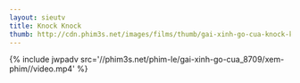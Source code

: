 ```yaml
---
layout: sieutv
title: Knock Knock
thumb: http://cdn.phim3s.net/images/films/thumb/gai-xinh-go-cua-knock-knock-2015.jpg
---
```

{% include jwpadv src='//phim3s.net/phim-le/gai-xinh-go-cua_8709/xem-phim//video.mp4' %}